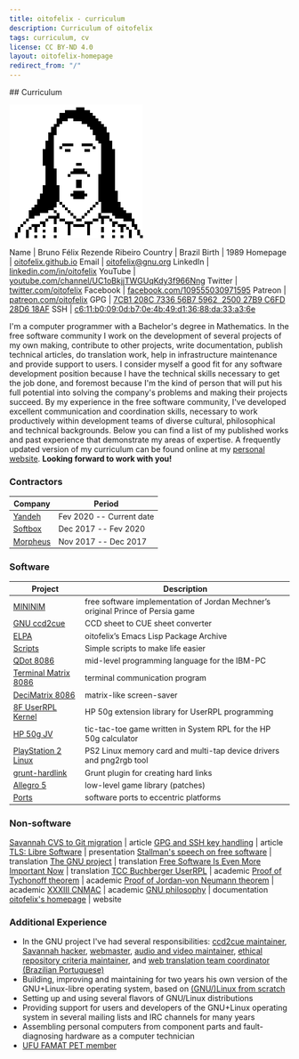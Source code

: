 ```yaml
---
title: oitofelix - curriculum
description: Curriculum of oitofelix
tags: curriculum, cv
license: CC BY-ND 4.0
layout: oitofelix-homepage
redirect_from: "/"
---
```

<div id="curriculum" markdown="1">
## Curriculum

<!-- <div id="face-bw" markdown="1"> -->
<!-- ![oitofelix's face](images/oitofelix-face-bw.png) -->
<!-- </div> -->

<!-- <div id="face-gray" markdown="1"> -->
<!-- ![oitofelix's face](images/oitofelix-face-gray.png) -->
<!-- </div> -->

<!-- ![oitofelix's face](images/oitofelix-face.jpg) -->
![oitofelix's face](images/oitofelix-face-bw-240.png)

<div id="identity" markdown="1">

Name     | Bruno Félix Rezende Ribeiro
Country  | Brazil
Birth    | 1989
Homepage | [oitofelix.github.io](http://oitofelix.github.io/)
Email    | [oitofelix@gnu.org](mailto:oitofelix@gnu.org)
LinkedIn | [linkedin.com/in/oitofelix](http://www.linkedin.com/in/oitofelix)
YouTube  | [youtube.com/channel/UC1oBkjjTWGUqKdy3f966Nng](https://youtube.com/channel/UC1oBkjjTWGUqKdy3f966Nng)
Twitter  | [twitter.com/oitofelix](https://twitter.com/oitofelix)
Facebook | [facebook.com/109555030971595](https://www.facebook.com/109555030971595)
Patreon  | [patreon.com/oitofelix](https://www.patreon.com/oitofelix)
GPG      | [7CB1 208C 7336 56B7 5962  2500 27B9 C6FD 28D6 18AF](/oitofelix.gpg)
SSH      | [c6:11:b0:09:0d:b7:0e:4b:49:d1:36:88:da:33:a3:6e](/oitofelix.ssh)

</div>

I'm a computer programmer with a Bachelor's degree in Mathematics.  In
the free software community I work on the development of several
projects of my own making, contribute to other projects, write
documentation, publish technical articles, do translation work, help
in infrastructure maintenance and provide support to users.  I
consider myself a good fit for any software development position
because I have the technical skills necessary to get the job done, and
foremost because I'm the kind of person that will put his full
potential into solving the company's problems and making their
projects succeed. By my experience in the free software community,
I've developed excellent communication and coordination skills,
necessary to work productively within development teams of diverse
cultural, philosophical and technical backgrounds.  Below you can find
a list of my published works and past experience that demonstrate my
areas of expertise.  A frequently updated version of my curriculum can
be found online at my
[personal website](http://oitofelix.github.io/curriculum.html).
**Looking forward to work with you!**

<!-- Contractors -->
<div class="no-break" markdown="1">

### Contractors

Company                                        | Period
-----------------------------------------------|--------------------------
[Yandeh](https://www.yandeh.com.br/)           | Fev 2020 -- Current date
[Softbox](http://www.softbox.com.br/)          | Dec 2017 -- Fev 2020
[Morpheus](http://www.morpheustecnologia.com/) | Nov 2017 -- Dec 2017

</div>

<!-- Software -->
<div class="no-break" markdown="1">

### Software

Project | Description
--------|--------
[MININIM](mininim/) | free software implementation of Jordan Mechner’s original Prince of Persia game
[GNU ccd2cue](http://www.gnu.org/software/ccd2cue/) | CCD sheet to CUE sheet converter
[ELPA](elpa/) | oitofelix’s Emacs Lisp Package Archive
[Scripts](scripts.html) | Simple scripts to make life easier
[QDot 8086](qdot-8086/) | mid-level programming language for the IBM-PC
[Terminal Matrix 8086](terminal-matrix-8086/) | terminal communication program
[DeciMatrix 8086](decimatrix-8086/) | matrix-like screen-saver
[8F UserRPL Kernel](8f-userrpl-kernel/) | HP 50g extension library for UserRPL programming
[HP 50g JV](http://www.hpcalc.org/details.php?id=7171) | tic-tac-toe game written in System RPL for the HP 50g calculator
[PlayStation 2 Linux](ps2-linux/) | PS2 Linux memory card and multi-tap device drivers and png2rgb tool
[grunt-hardlink](http://www.npmjs.com/package/grunt-hardlink) | Grunt plugin for creating hard links
[Allegro 5](https://github.com/liballeg/allegro5/search?q=author%3Aoitofelix&type=Commits&utf8=%E2%9C%93) | low-level game library (patches)
[Ports](ports/) | software ports to eccentric platforms

<!-- [MerpC](merpc/) | Cordova-based thin client for systems serving databases through web services -->

</div>


<!-- Non-software -->
<div class="no-break" markdown="1">

### Non-software

[Savannah CVS to Git migration](article-savannah-cvs-to-git-migration/) | article
[GPG and SSH key handling](article-gpg-and-ssh-key-handling/) | article
[TLS: Libre Software](presentation-tls-libre-software/) | presentation
[Stallman's speech on free software](translation-stallman-speech-on-free-software) | translation
[The GNU project](http://www.gnu.org/gnu/thegnuproject.pt-br.html) | translation
[Free Software Is Even More Important Now](http://www.gnu.org/philosophy/free-software-even-more-important.pt-br.html) | translation
[TCC Buchberger UserRPL](academic/TCC%20-%20Buchberger%20UserRPL.pdf) | academic
[Proof of Tychonoff theorem](academic/Teorema%20de%20Tychonoff.pdf) | academic
[Proof of Jordan-von Neumann theorem](academic/Jordan-von%20Neumann%20Theorem.pdf) | academic
[XXXIII CNMAC](https://web.archive.org/web/20171010104336/http://www.sbmac.org.br/eventos/cnmac/xxxiii_cnmac/pdf/481.pdf) | academic
[GNU philosophy](gnu-philosophy/) | documentation
[oitofelix's homepage](/) | website

</div>


<!-- Additional Experience -->
<div class="no-break" markdown="1">

### Additional Experience

- In the GNU project I've had several responsibilities:
[ccd2cue maintainer](http://www.gnu.org/software/ccd2cue/),
[Savannah hacker](https://savannah.gnu.org/project/memberlist.php?group=administration),
[webmaster](http://www.gnu.org/people/webmeisters.html#oitofelix),
[audio and video maintainer](http://audio-video.gnu.org/),
[ethical repository criteria maintainer](http://www.gnu.org/software/repo-criteria.html#oitofelix),
and
[web translation team coordinator (Brazilian Portuguese)](http://www.gnu.org/server/standards/translations/pt-br/updates.html#table-contrib-ranking)
- Building, improving and maintaining for two years his own version of
  the GNU+Linux-libre operating system, based on
  [(GNU/)Linux from scratch](http://www.linuxfromscratch.org/)
- Setting up and using several flavors of GNU/Linux distributions
- Providing support for users and developers of the GNU+Linux
  operating system in several mailing lists and IRC channels for many
  years
- Assembling personal computers from component parts and
  fault-diagnosing hardware as a computer technician
- [UFU FAMAT PET member](https://web.archive.org/web/20171210150215/http://www.portal.famat.ufu.br/node/274)

</div>


</div>
